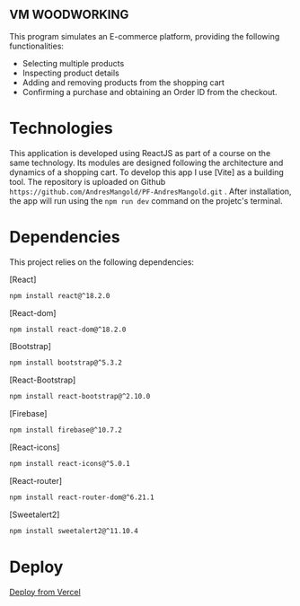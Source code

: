 ## VM WOODWORKING

This program simulates an E-commerce platform, providing the following functionalities:
- Selecting multiple products
- Inspecting product details
- Adding and removing products from the shopping cart
- Confirming a purchase and obtaining an Order ID from the checkout.

# Technologies

This application is developed using ReactJS as part of a course on the same technology. Its modules are designed following the architecture and dynamics of a shopping cart.
To develop this app I use [Vite] as a building tool. 
The repository is uploaded on Github ```https://github.com/AndresMangold/PF-AndresMangold.git``` . After installation, the app will run using the ```npm run dev``` command on the projetc's terminal.

# Dependencies

This project relies on the following dependencies:

[React]
```sh
npm install react@^18.2.0
```

[React-dom]
```sh
npm install react-dom@^18.2.0
```

[Bootstrap]
```sh
npm install bootstrap@^5.3.2
```

[React-Bootstrap]
```sh
npm install react-bootstrap@^2.10.0
```

[Firebase]
```sh
npm install firebase@^10.7.2
```

[React-icons]
```sh
npm install react-icons@^5.0.1
```

[React-router]
```sh
npm install react-router-dom@^6.21.1
```

[Sweetalert2]
```sh
npm install sweetalert2@^11.10.4
```


# Deploy

[Deploy from Vercel](https://ecommerce-mangold-reactjs.vercel.app/)
